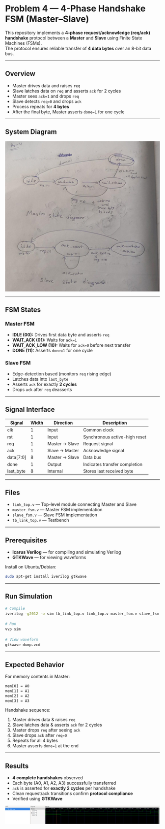 # Problem 4 — 4-Phase Handshake FSM (Master–Slave)

This repository implements a **4-phase request/acknowledge (req/ack) handshake** protocol between a **Master** and **Slave** using Finite State Machines (FSMs).  
The protocol ensures reliable transfer of **4 data bytes** over an 8-bit data bus.

---

## Overview
- Master drives data and raises `req`  
- Slave latches data on `req` and asserts `ack` for 2 cycles  
- Master sees `ack=1` and drops `req`  
- Slave detects `req=0` and drops `ack`  
- Process repeats for **4 bytes**  
- After the final byte, Master asserts `done=1` for one cycle  

---

## System Diagram
![FSM Diagram](fsm.jpg)

---

## FSM States

### Master FSM
- **IDLE (00):** Drives first data byte and asserts `req`  
- **WAIT_ACK (01):** Waits for `ack=1`  
- **WAIT_ACK_LOW (10):** Waits for `ack=0` before next transfer  
- **DONE (11):** Asserts `done=1` for one cycle  

### Slave FSM
- Edge-detection based (monitors `req` rising edge)  
- Latches data into `last_byte`  
- Asserts `ack` for exactly **2 cycles**  
- Drops `ack` after `req` deasserts  

---

## Signal Interface

| Signal      | Width | Direction       | Description |
|-------------|-------|----------------|-------------|
| clk         | 1     | Input          | Common clock |
| rst         | 1     | Input          | Synchronous active-high reset |
| req         | 1     | Master → Slave | Request signal |
| ack         | 1     | Slave → Master | Acknowledge signal |
| data[7:0]   | 8     | Master → Slave | Data bus |
| done        | 1     | Output         | Indicates transfer completion |
| last_byte   | 8     | Internal       | Stores last received byte |

---

## Files
- `link_top.v` — Top-level module connecting Master and Slave  
- `master_fsm.v` — Master FSM implementation  
- `slave_fsm.v` — Slave FSM implementation  
- `tb_link_top.v` — Testbench  

---

## Prerequisites
- **Icarus Verilog** — for compiling and simulating Verilog  
- **GTKWave** — for viewing waveforms  

Install on Ubuntu/Debian:
```bash
sudo apt-get install iverilog gtkwave
```

---

## Run Simulation

```bash
# Compile
iverilog -g2012 -o sim tb_link_top.v link_top.v master_fsm.v slave_fsm.v

# Run
vvp sim

# View waveform
gtkwave dump.vcd
```

---

## Expected Behavior

For memory contents in Master:

```
mem[0] = A0
mem[1] = A1
mem[2] = A2
mem[3] = A3
```

Handshake sequence:
1. Master drives data & raises `req`  
2. Slave latches data & asserts `ack` for 2 cycles  
3. Master drops `req` after seeing `ack`  
4. Slave drops `ack` after `req=0`  
5. Repeats for all 4 bytes  
6. Master asserts `done=1` at the end  

---

## Results

* **4 complete handshakes** observed  
* Each byte (A0, A1, A2, A3) successfully transferred  
* `ack` is asserted for **exactly 2 cycles** per handshake  
* Clean request/ack transitions confirm **protocol compliance**  
* Verified using **GTKWave**  

![Waveform](waves/waves.png)
